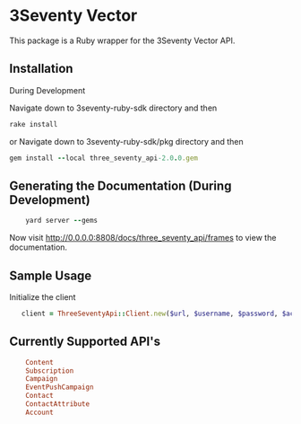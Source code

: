 # 3Seventy Vector

This package is a Ruby wrapper for the 3Seventy Vector API.

## Installation

During Development

Navigate down to 3seventy-ruby-sdk directory and then 

```ruby
rake install
```
or Navigate down to 3seventy-ruby-sdk/pkg directory and then

```ruby
gem install --local three_seventy_api-2.0.0.gem
```
## Generating the Documentation (During Development)

```ruby
    yard server --gems
```
Now visit http://0.0.0.0:8808/docs/three_seventy_api/frames to view the documentation.


## Sample Usage

Initialize the client
```ruby
   client = ThreeSeventyApi::Client.new($url, $username, $password, $account_id)
```
## Currently Supported API's 
```ruby
    Content
    Subscription
    Campaign
    EventPushCampaign
    Contact
    ContactAttribute
    Account
```
